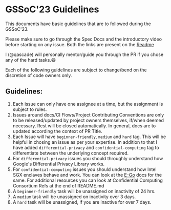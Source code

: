 # GSSoC'23 Guidelines 

This documents have basic guidelines that are to followed during the GSSoC'23. 

Please make sure to go through the Spec Docs and the introductory video before starting on any issue. Both the links are present on the [Readme](/README.md)

I (@qascade) will personally mentor/guide you through the PR if you chose any of the hard tasks.😄

Each of the following guidelines are subject to change/bend on the discretion of code owners only. 

## Guidelines: 

1. Each issue can only have one assignee at a time, but the assignment is subject to rules. 
2. Issues around docs/CI Flows/Project Contributing Conventions are only to be released/updated by project owners themselves, if/when deemed necessary. Rest will be closed automatically. 
In general, docs are to updated according the context of PR Title.
3. Each Issue will have `beginner-friendly`, `medium` and `hard` tag. This will be helpful in chosing an issue as per your expertise. In addition to that I have added `differential-privacy` and `confidential-computing` tag to differentiate between the underlying concept required. 
4. For `differential-privacy` issues you should throughly understand how Google's Differential Privacy Library works. 
5. For `confidential-computing` issues you should understand how Intel SGX enclaves behave and work. You can look at the [E-Go](https://github.com/edgelesssys/ego) docs for the same. For additional resources you can look at Confidential Computing Consortium Refs at the end of README.md
6. A `beginner-friendly` task will be unassigned on inactivity of 24 hrs. 
7. A `medium` task will be unassigned on inactivity over 3 days. 
8. A `hard` task will be unassigned, if you are inactive for over 7 days. 

